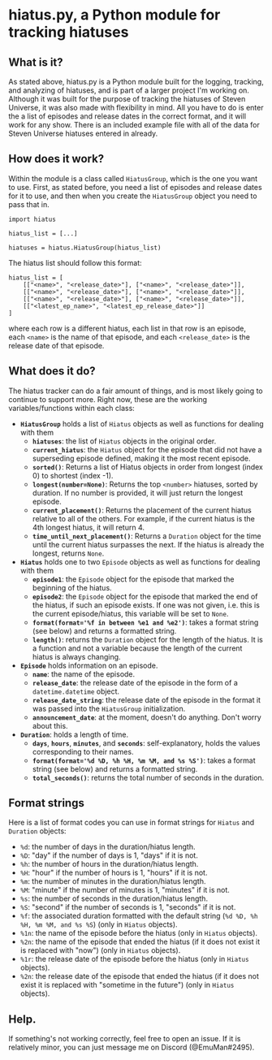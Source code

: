 # hiatus.py, a Python module for tracking hiatuses
## What is it?
As stated above, hiatus.py is a Python module built for the logging, tracking, and analyzing of hiatuses, and is part of a larger project I'm working on.  Although it was built for the purpose of tracking the hiatuses of Steven Universe, it was also made with flexibility in mind. All you have to do is enter the a list of episodes and release dates in the correct format, and it will work for any show. There is an included example file with all of the data for Steven Universe hiatuses entered in already.
## How does it work?
Within the module is a class called `HiatusGroup`, which is the one you want to use. First, as stated before, you need a list of episodes and release dates for it to use, and then when you create the `HiatusGroup` object you need to pass that in.
```
import hiatus

hiatus_list = [...]

hiatuses = hiatus.HiatusGroup(hiatus_list)
```
The hiatus list should follow this format:
```
hiatus_list = [
    [["<name>", "<release_date>"], ["<name>", "<release_date>"]],
    [["<name>", "<release_date>"], ["<name>", "<release_date>"]],
    [["<name>", "<release_date>"], ["<name>", "<release_date>"]],
    [["<latest_ep_name>", "<latest_ep_release_date>"]]
]
```
where each row is a different hiatus, each list in that row is an episode, each `<name>` is the name of that episode, and each `<release_date>` is the release date of that episode.
## What does it do?
The hiatus tracker can do a fair amount of things, and is most likely going to continue to support more. Right now, these are the working variables/functions within each class:
 * **`HiatusGroup`** holds a list of `Hiatus` objects as well as functions for dealing with them
   * **`hiatuses`**: the list of `Hiatus` objects in the original order.
   * **`current_hiatus`**: the `Hiatus` object for the episode that did not have a superseding episode defined, making it the most recent episode.
   * **`sorted()`**: Returns a list of Hiatus objects in order from longest (index 0) to shortest (index -1).
   * **`longest(number=None)`**: Returns the top `<number>` hiatuses, sorted by duration. If no number is provided, it will just return the longest episode.
   * **`current_placement()`**: Returns the placement of the current hiatus relative to all of the others. For example, if the current hiatus is the 4th longest hiatus, it will return 4.
   * **`time_until_next_placement()`**: Returns a `Duration` object for the time until the current hiatus surpasses the next. If the hiatus is already the longest, returns `None`.
 * **`Hiatus`** holds one to two `Episode` objects as well as functions for dealing with them
   * **`episode1`**: the `Episode` object for the episode that marked the beginning of the hiatus.
   * **`episode2`**: the `Episode` object for the episode that marked the end of the hiatus, if such an episode exists. If one was not given, i.e. this is the current episode/hiatus, this variable will be set to `None`.
   * **`format(format='%f in between %e1 and %e2')`**: takes a format string (see below) and returns a formatted string.
   * **`length()`**: returns the `Duration` object for the length of the hiatus. It is a function and not a variable because the length of the current hiatus is always changing.
 * **`Episode`** holds information on an episode.
   * **`name`**: the name of the episode.
   * **`release_date`**: the release date of the episode in the form of a `datetime.datetime` object.
   * **`release_date_string`**: the release date of the episode in the format it was passed into the `HiatusGroup` initialization.
   * **`announcement_date`**: at the moment, doesn't do anything. Don't worry about this.
 * **`Duration`**: holds a length of time.
   * **`days`**, **`hours`**, **`minutes`**, and **`seconds`**: self-explanatory, holds the values corresponding to their names.
   * **`format(format='%d %D, %h %H, %m %M, and %s %S')`**: takes a format string (see below) and returns a formatted string.
   * **`total_seconds()`**: returns the total number of seconds in the duration.
## Format strings
Here is a list of format codes you can use in format strings for `Hiatus` and `Duration` objects:
 * `%d`: the number of days in the duration/hiatus length.
 * `%D`: "day" if the number of days is 1, "days" if it is not.
 * `%h`: the number of hours in the duration/hiatus length.
 * `%H`: "hour" if the number of hours is 1, "hours" if it is not.
 * `%m`: the number of minutes in the duration/hiatus length.
 * `%M`: "minute" if the number of minutes is 1, "minutes" if it is not.
 * `%s`: the number of seconds in the duration/hiatus length.
 * `%S`: "second" if the number of seconds is 1, "seconds" if it is not.
 * `%f`: the associated duration formatted with the default string (`%d %D, %h %H, %m %M, and %s %S`) (only in `Hiatus` objects).
 * `%1n`: the name of the episode before the hiatus (only in `Hiatus` objects).
 * `%2n`: the name of the episode that ended the hiatus (if it does not exist it is replaced with "now") (only in `Hiatus` objects).
 * `%1r`: the release date of the episode before the hiatus (only in `Hiatus` objects).
 * `%2n`: the release date of the episode that ended the hiatus (if it does not exist it is replaced with "sometime in the future") (only in `Hiatus` objects).
## Help.
If something's not working correctly, feel free to open an issue. If it is relatively minor, you can just message me on Discord (@EmuMan#2495).
